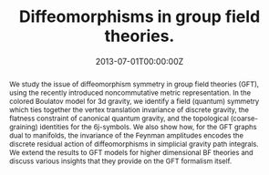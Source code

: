 ---
title: "Diffeomorphisms in group field theories."
authors: [A.Baratin, F.Girelli, D.Oriti]
#- admin
#- Robert Ford
date: "2013-07-01T00:00:00Z"
doi: ""

# Schedule page publish date (NOT publication's date).
publishDate: "2017-01-01T00:00:00Z"

# Publication type.
# Legend: 0 = Uncategorized; 1 = Conference paper; 2 = Journal article;
# 3 = Preprint / Working Paper; 4 = Report; 5 = Book; 6 = Book section;
# 7 = Thesis; 8 = Patent
publication_types: ["2"]

# Publication name and optional abbreviated publication name.
publication: "Physical Review D83, 104051."
publication_short: "Physical Review D, 2011."

abstract: We study the issue of diffeomorphism symmetry in group field theories (GFT), using the recently introduced noncommutative metric representation. In the colored Boulatov model for 3d gravity, we identify a field (quantum) symmetry which ties together the vertex translation invariance of discrete gravity, the flatness constraint of canonical quantum gravity, and the topological (coarse-graining) identities for the 6j-symbols. We also show how, for the GFT graphs dual to manifolds, the invariance of the Feynman amplitudes encodes the discrete residual action of diffeomorphisms in simplicial gravity path integrals. We extend the results to GFT models for higher dimensional BF theories and discuss various insights that they provide on the GFT formalism itself.

# Summary. An optional shortened abstract.
summary: "Physical Review D, 2011."

tags:
- Source Themes
featured: false

links:
- name: arXiv
  url: https://arxiv.org/abs/1101.0590
  icon_pack: fab
  
url_pdf: ''
url_code: ''
url_dataset: ''
url_poster: ''
url_project: ''
url_slides: ''
url_source: ''
url_video: ''

# Featured image
# To use, add an image named `featured.jpg/png` to your page's folder. 
image:
  caption: ''
  focal_point: ""
  preview_only: false

# Associated Projects (optional).
#   Associate this publication with one or more of your projects.
#   Simply enter your project's folder or file name without extension.
#   E.g. `internal-project` references `content/project/internal-project/index.md`.
#   Otherwise, set `projects: []`.
projects: []

# Slides (optional).
#   Associate this publication with Markdown slides.
#   Simply enter your slide deck's filename without extension.
#   E.g. `slides: "example"` references `content/slides/example/index.md`.
#   Otherwise, set `slides: ""`.
slides: ""
---